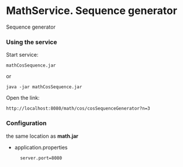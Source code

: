 # MathService. Sequence generator

Sequence generator
 
### Using the service

Start service:

	mathCosSequence.jar
	
or

	java -jar mathCosSequence.jar
	
Open the link:

	http://localhost:8080/math/cos/cosSequenceGenerator?n=3

### Configuration

the same location as **math.jar**

* application.properties

    	server.port=8080
